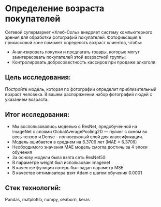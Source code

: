 # Определение возраста покупателей

Сетевой супермаркет «Хлеб-Соль» внедряет систему компьютерного зрения для обработки фотографий покупателей. Фотофиксация в прикассовой зоне поможет определять возраст клиентов, чтобы:

* Анализировать покупки и предлагать товары, которые могут заинтересовать покупателей этой возрастной группы;
* Контролировать добросовестность кассиров при продаже алкоголя.

## Цель исследования:

Постройте модель, которая по фотографии определит приблизительный возраст человека. В вашем распоряжении набор фотографий людей с указанием возраста.

## Итог исследования:

* Мы воспользовались моделью с ResNet, предобученной на ImageNet c слоями GlobalAveragePooling2D — пулинг с окном во весь тензор и Dense - полносвязный слой для классификации.
* Модель ошибается в среднем на 6.3706 лет (MAE = 6.3706)
* Необходимого значения MAE модель смогла достичь за 4 эпохи обучения
* За основу модели была взята сеть ResNet50
* В параметре weight был использован imagenet
* В качестве функции потерь был задан параметр MSE
* В качестве оптимизатора взят Adam с шагом обучения 0.0001

## Стек технологий:

Pandas, matplotlib, numpy, seaborn, keras
